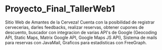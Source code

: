 # Proyecto_Final_TallerWeb1
Sitio Web de Amantes de la Cerveza! Cuenta con la posibilidad de registrar cervecerias, darles feedbacks, realizar reservas, obtener cupones de descuento, buscador con integracion de varias API's de Google (Geocoding API, Static Maps, Matrix Google API, Google Maps JS API), Sistema de mails para reservas con JavaMail, Graficos para estadisticas con FreeGraph. 
